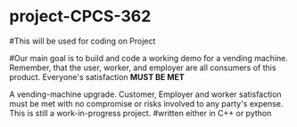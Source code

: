 # project-CPCS-362

#This will be used for coding on Project

#Our main goal is to build and code a working demo for a vending machine. Remember, that the user, worker, and employer are all consumers of this product. Everyone's satisfaction **MUST BE MET**

A vending-machine upgrade. Customer, Employer and worker satisfaction must be met with no compromise or risks involved to any party's expense. This is still a work-in-progress project. 
#written either in C++ or python
